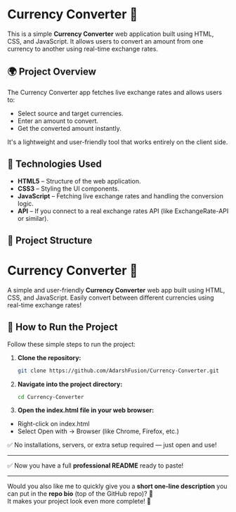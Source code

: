 # Currency Converter 💱

This is a simple **Currency Converter** web application built using HTML, CSS, and JavaScript. It allows users to convert an amount from one currency to another using real-time exchange rates.

## 🌍 Project Overview

The Currency Converter app fetches live exchange rates and allows users to:
- Select source and target currencies.
- Enter an amount to convert.
- Get the converted amount instantly.

It's a lightweight and user-friendly tool that works entirely on the client side.

## 🔧 Technologies Used

- **HTML5** – Structure of the web application.
- **CSS3** – Styling the UI components.
- **JavaScript** – Fetching live exchange rates and handling the conversion logic.
- **API** – If you connect to a real exchange rates API (like ExchangeRate-API or similar).

## 📁 Project Structure

# Currency Converter 💱

A simple and user-friendly **Currency Converter** web app built using HTML, CSS, and JavaScript. Easily convert between different currencies using real-time exchange rates!

## 🚀 How to Run the Project

Follow these simple steps to run the project:

1. **Clone the repository:**
   ```bash
   git clone https://github.com/AdarshFusion/Currency-Converter.git
2. **Navigate into the project directory:**
   ```bash
   cd Currency-Converter
3. **Open the index.html file in your web browser:**
   
  - Right-click on index.html
  - Select Open with → Browser (like Chrome, Firefox, etc.)

✅ No installations, servers, or extra setup required — just open and use!


---

✅ Now you have a full **professional README** ready to paste!

---

Would you also like me to quickly give you a **short one-line description** you can put in the **repo bio** (top of the GitHub repo)? 🚀  
It makes your project look even more complete! 🎯
